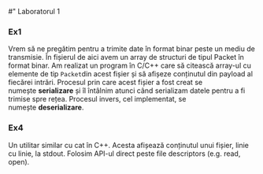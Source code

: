 #" Laboratorul 1

### Ex1

Vrem să ne pregătim pentru a trimite date în format binar peste un mediu de transmisie. În fișierul de aici avem un array de structuri de tipul Packet în format binar.
Am realizat un program în C/C++ care să citească array-ul cu elemente de tip `Packet`din acest fișier și să afișeze conținutul din payload al fiecărei intrări. 
Procesul prin care acest fișier a fost creat se numește **serializare** și îl întâlnim atunci când serializam datele pentru a fi trimise spre rețea. 
Procesul invers, cel implementat, se numește **deserializare**.

### Ex4

Un utilitar similar cu cat în C++. Acesta afișează conținutul unui fișier, linie cu linie, la stdout. Folosim API-ul direct peste file descriptors (e.g. read, open).
